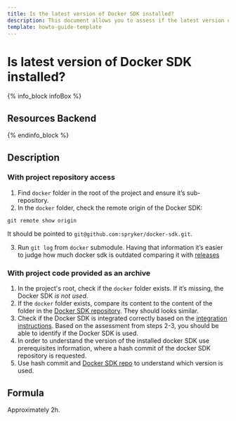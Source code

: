 ```yaml
---
title: Is the latest version of Docker SDK installed?
description: This document allows you to assess if the latest version of Docker SDK is installed in a project.
template: howto-guide-template
---
```


# Is latest version of Docker SDK installed?

{% info_block infoBox %}

## Resources Backend

{% endinfo_block %}

## Description

### With project repository access

1. Find `docker` folder in the root of the project and ensure it’s sub-repository.
2. In the `docker` folder, check the remote origin of the Docker SDK:

```shell
git remote show origin
```

It should be pointed to `git@github.com:spryker/docker-sdk.git`.

3. Run `git log` from `docker` submodule. Having that information it’s easier to judge how much docker sdk is outdated comparing it with [releases](https://github.com/spryker/docker-sdk/releases)

### With project code provided as an archive

1. In the project's root, check if the `docker` folder exists.
    If it’s missing, the Docker SDK *is not used*.
2. If the `docker` folder exists, compare its content to the content of the folder in the [Docker SDK repository](https://github.com/spryker/docker-sdk). They should looks similar.
3. Check if the Docker SDK is integrated correctly based on the [integration instructions](/docs/scos/dev/setup/installing-spryker-with-docker/installation-guides/integrating-the-docker-sdk-into-existing-projects.html#prerequisites).
    Based on the assessment from steps 2-3, you should be able to identify if the Docker SDK is used.
5. In order to understand the version of the installed docker SDK use prerequisites information, where a hash commit of the docker SDK repository is requested.
6. Use hash commit and [Docker SDK repo](https://github.com/spryker/docker-sdk) to understand which version is used.

## Formula

Approximately 2h.
